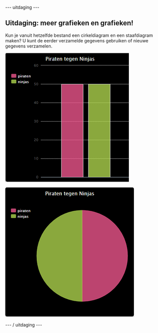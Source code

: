 \--- uitdaging \---

## Uitdaging: meer grafieken en grafieken!

Kun je vanuit hetzelfde bestand een cirkeldiagram en een staafdiagram maken? U kunt de eerder verzamelde gegevens gebruiken of nieuwe gegevens verzamelen.

![screenshot](images/pets-pn-bar.png)

![screenshot](images/pets-pn.png)

\--- / uitdaging \---